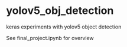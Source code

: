 # yolov5_obj_detection
keras experiments with yolov5 object detection 

See final_project.ipynb for overview
